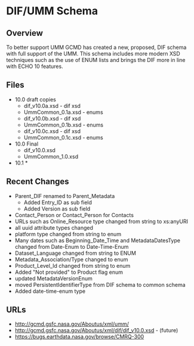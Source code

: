 # DIF/UMM Schema #

## Overview ##
To better support UMM GCMD has created a new, proposed, DIF schema with full support of the UMM. This schema includes more modern XSD techniques such as the use of ENUM lists and brings the DIF more in line with ECHO 10 features.

## Files ##
* 10.0 draft copies
	* dif_v10.0a.xsd - dif xsd
	* UmmCommon_0.1a.xsd - enums
	* dif_v10.0b.xsd - dif xsd
	* UmmCommon_0.1b.xsd - enums
	* dif_v10.0c.xsd - dif xsd
	* UmmCommon_0.1c.xsd - enums
* 10.0 Final
	* dif_v10.0.xsd
	* UmmCommon_1.0.xsd
* 10.1
	*  

## Recent Changes ##

* Parent_DIF renamed to Parent_Metadata
    * Added Entry_ID as sub field
    * Added Version as sub field
* Contact_Person or Contact_Person for Contacts
* URLs such as Online_Resource type changed from string to xs:anyURI
* all uuid attribute types changed
* platform type changed from string to enum
* Many dates such as Beginning_Date_Time and MetadataDatesType changed from Date-Enum to Date-Time-Enum
* Dataset_Language changed from string to ENUM
* Metadata_Association/Type changed to enum
* Product_Level_Id changed from string to enum
* Added "Not provided" to Product flag enum
* updated MetadataVersionEnum
* moved PersistentIdentifierType from DIF schema to common schema
* Added date-time-enum type

## URLs ##
* http://gcmd.gsfc.nasa.gov/Aboutus/xml/umm/
* http://gcmd.gsfc.nasa.gov/Aboutus/xml/dif/dif_v10.0.xsd - (future)
* https://bugs.earthdata.nasa.gov/browse/CMRQ-300